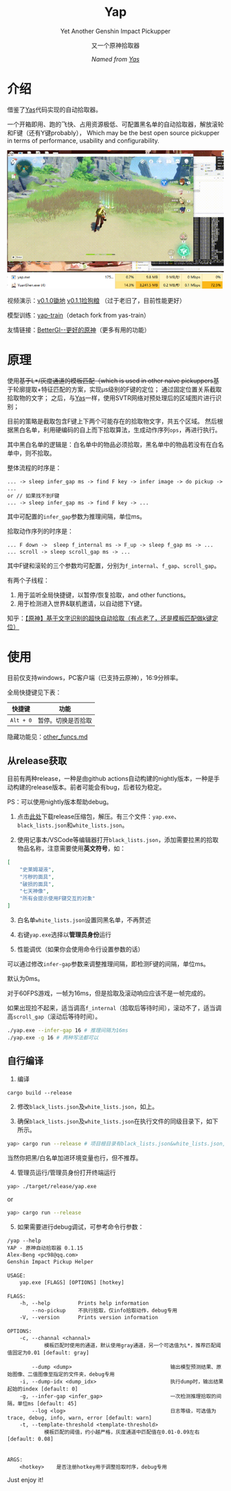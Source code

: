 <div align="center">

# Yap
Yet Another Genshin Impact Pickupper

又一个原神拾取器

_Named from [Yas](https://github.com/wormtql/yas)_

</div>

# 介绍

借鉴了[Yas](https://github.com/wormtql/yas)代码实现的自动拾取器。

一个开箱即用、跑的飞快、占用资源极低、可配置黑名单的自动拾取器，解放滚轮和F键（还有Y键probably），
Which may be the best open source pickupper in terms of performance, usability and configurability.

![pickup demo](./imgs/pk.gif)
![cpu](./imgs/cpu.PNG)




视频演示：[v0.1.0锄地](https://www.bilibili.com/video/BV1zk4y1G72J) [v0.1.1捡狗粮](https://www.bilibili.com/video/BV1ix4y197nv) （过于老旧了，目前性能更好）

模型训练：[yap-train](https://github.com/Alex-Beng/yap-train)（detach fork from yas-train）

友情链接：[BetterGI--更好的原神](https://github.com/babalae/better-genshin-impact)（更多有用的功能）

# 原理


使用~~基于L*/灰度通道的模板匹配（which is used in other naive pickuppers~~基于轮廓提取+特征匹配的方案，实现μs级别的F键的定位；
通过固定位置关系截取拾取物的文字；
之后，与[Yas](https://github.com/wormtql/yas)一样，使用SVTR网络对预处理后的区域图片进行识别；


目前的策略是截取包含F键上下两个可能存在的拾取物文字，共五个区域。
然后根据黑白名单，利用硬编码的自上而下拾取算法，生成动作序列`ops`，再进行执行。

其中黑白名单的逻辑是：白名单中的物品必须拾取，黑名单中的物品若没有在白名单中，则不拾取。


整体流程的时序是：
```
... -> sleep infer_gap ms -> find F key -> infer image -> do pickup -> ...
or // 如果找不到F键
... -> sleep infer_gap ms -> find F key -> ...
```
其中可配置的`infer_gap`参数为推理间隔，单位ms。


拾取动作序列的时序是：
```
... F down ->  sleep f_internal ms -> F_up -> sleep f_gap ms -> ...
... scroll -> sleep scroll_gap ms -> ...
```
其中F键和滚轮的三个参数均可配置，分别为`f_internal`、`f_gap`、`scroll_gap`。

有两个子线程：
1. 用于监听全局快捷键，以暂停/恢复拾取，and other functions。
2. 用于检测进入世界&联机邀请，以自动摁下Y键。

知乎：[【原神】基于文字识别的超快自动拾取（有点老了，还是模板匹配做k键定位）](https://zhuanlan.zhihu.com/p/645909098)



# 使用

目前仅支持windows，PC客户端（已支持云原神），16:9分辨率。


全局快捷键见下表：

| 快捷键 | 功能 |
| --- | --- |
| `Alt + 0` | 暂停。切换是否拾取 |


隐藏功能见：[other_funcs.md](./other_funcs.md)

## 从release获取

目前有两种release，一种是由github actions自动构建的nightly版本，一种是手动构建的release版本。前者可能会有bug，后者较为稳定。

PS：可以使用nightly版本帮助debug。

1. 点击[此处](https://github.com/Alex-Beng/Yap/releases)下载release压缩包，解压。有三个文件：`yap.exe`、`black_lists.json`和`white_lists.json`。

2. 使用记事本/VSCode等编辑器打开`black_lists.json`，添加需要拉黑的拾取物品名称，注意需要使用**英文符号**，如：


```json
[
    "史莱姆凝液",
    "污秽的面具",
    "破损的面具",
    "七天神像",
    "所有会提示使用F键交互的对象"
]
```

3. 白名单`white_lists.json`设置同黑名单，不再赘述

4. 右键`yap.exe`选择以**管理员身份**运行


5. 性能调优（如果你会使用命令行设置参数的话）


可以通过修改`infer-gap`参数来调整推理间隔，即检测F键的间隔，单位ms。

默认为0ms。

对于60FPS游戏，一帧为16ms，但是拾取及滚动响应应该不是一帧完成的。

如果出现捡不起来，适当调高`f_internal`（拾取后等待时间），滚动不了，适当调高`scroll_gap`（滚动后等待时间）。

```bash
./yap.exe --infer-gap 16 # 推理间隔为16ms
./yap.exe -g 16 # 两种写法都可以
```


## 自行编译

1. 编译
```
cargo build --release
```

2. 修改`black_lists.json`及`white_lists.json`，如上。

3. 确保`black_lists.json`及`white_lists.json`在执行文件的同级目录下，如下所示。


```bash
yap> cargo run --release # 项目根目录有black_lists.json&white_lists.json, work
```
当然你把黑/白名单加进环境变量也行，但不推荐。


4. 管理员运行/管理员身份打开终端运行

```bash
yap> ./target/release/yap.exe 
```
or 
```bash
yap> cargo run --release
```


5. 如果需要进行debug调试，可参考命令行参数：
```
/yap --help
YAP - 原神自动拾取器 0.1.15
Alex-Beng <pc98@qq.com>
Genshin Impact Pickup Helper

USAGE:
    yap.exe [FLAGS] [OPTIONS] [hotkey]

FLAGS:
    -h, --help         Prints help information
        --no-pickup    不执行拾取，仅info拾取动作，debug专用
    -V, --version      Prints version information

OPTIONS:
    -c, --channal <channal>
            模板匹配时使用的通道，默认使用gray通道，另一个可选值为L*，推荐匹配阈值固定为0.01 [default: gray]

        --dump <dump>                                输出模型预测结果、原始图像、二值图像至指定的文件夹，debug专用
    -i, --dump-idx <dump_idx>                        执行dump时，输出结果起始的index [default: 0]
    -g, --infer-gap <infer_gap>                      一次检测推理拾取的间隔，单位ms [default: 45]
        --log <log>                                  日志等级，可选值为trace, debug, info, warn, error [default: warn]
    -t, --template-threshold <template-threshold>
            模板匹配的阈值，约小越严格，灰度通道中匹配值在0.01-0.09左右 [default: 0.08]


ARGS:
    <hotkey>    是否注册hotkey用于调整拾取时序，debug专用
```

Just enjoy it!


